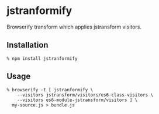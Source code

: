 # jstranformify

Browserify transform which applies jstransform visitors.

## Installation

    % npm install jstranformify

## Usage

    % browserify -t [ jstranformify \
        --visitors jstransform/visitors/es6-class-visitors \
        --visitors es6-module-jstransform/visitors ] \
      my-source.js > bundle.js
